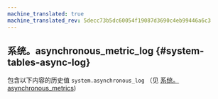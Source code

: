 ```yaml
---
machine_translated: true
machine_translated_rev: 5decc73b5dc60054f19087d3690c4eb99446a6c3
---
```


## 系统。asynchronous\_metric\_log {#system-tables-async-log}

包含以下内容的历史值 `system.asynchronous_log` （见 [系统。asynchronous\_metrics](../../operations/system-tables/asynchronous_metrics.md#system_tables-asynchronous_metrics))
